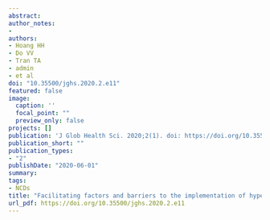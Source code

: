 ```yaml
---
abstract:
author_notes:
- 
authors:
- Hoang HH
- Do VV
- Tran TA
- admin
- et al
doi: "10.35500/jghs.2020.2.e11"
featured: false
image:
  caption: ''
  focal_point: ""
  preview_only: false
projects: []
publication: 'J Glob Health Sci. 2020;2(1). doi: https://doi.org/10.35500/jghs.2020.2.e11'
publication_short: ""
publication_types:
- "2"
publishDate: "2020-06-01"
summary: 
tags:
- NCDs
title: "Facilitating factors and barriers to the implementation of hypertension prevention programs in Vietnam: lessons learned from the Communities for Healthy Hearts program"
url_pdf: https://doi.org/10.35500/jghs.2020.2.e11 
---
```


